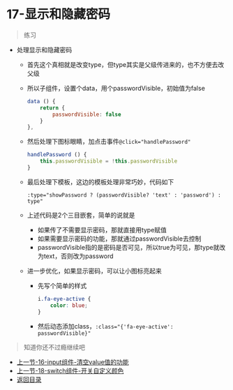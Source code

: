 # 17-显示和隐藏密码

> 练习

* 处理显示和隐藏密码
    * 首先这个真相就是改变type，但type其实是父级传进来的，也不方便去改父级
    * 所以子组件，设置个data，用个passwordVisible，初始值为false
        ```js
        data () {
            return {
                passwordVisible: false
            }
        },        
        ```
    * 然后处理下图标眼睛，加点击事件`@click="handlePassword"`
        ```js
        handlePassword () {
            this.passwordVisible = !this.passwordVisible
        }        
        ```
    * 最后处理下模板，这边的模板处理非常巧妙，代码如下  
        ```
        :type="showPassword ? (passwordVisible? 'text' : 'password') : type"
        ```  
    * 上述代码是2个三目嵌套，简单的说就是
        * 如果传了不需要显示密码，那就直接用type赋值
        * 如果需要显示密码的功能，那就通过passwordVisible去控制 
        * passwordVisible指的是密码是否可见，所以true为可见，那type就改为text，否则改为password  

    * 进一步优化，如果显示密码，可以让小图标亮起来
        * 先写个简单的样式  
            ```css
            i.fa-eye-active {
                color: blue;
            }            
            ```
        * 然后动态添加class，`:class="{'fa-eye-active': passwordVisible}"`   

> 知道你还不过瘾继续吧       

* [上一节-16-input组件-清空value值的功能](../16-input组件-清空value值的功能/input组件-清空value值的功能.md)
* [上一节-18-switch组件-开关自定义颜色](../18-switch组件-开关自定义颜色/switch组件-开关自定义颜色.md)
* [返回目录](../../README.md)